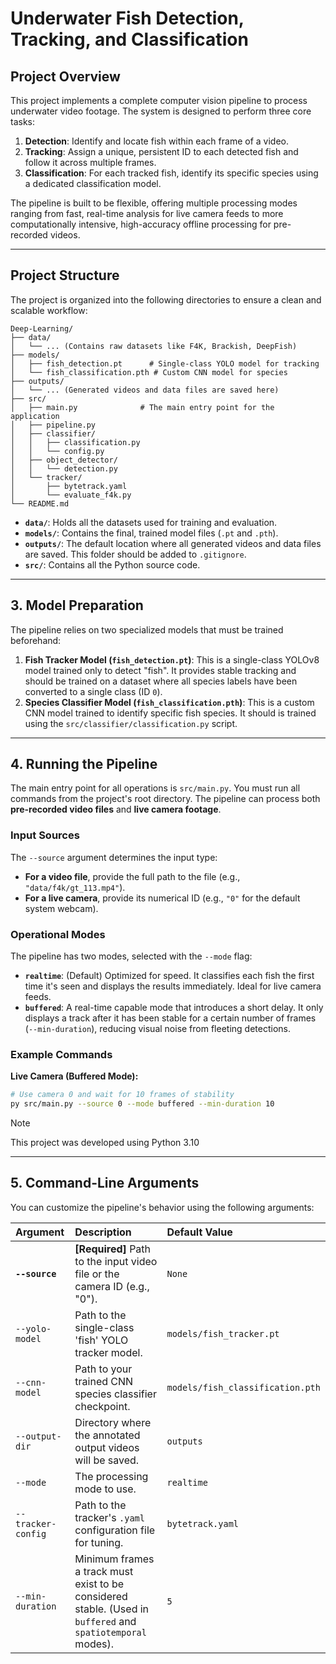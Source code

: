 # Underwater Fish Detection, Tracking, and Classification



## Project Overview

This project implements a complete computer vision pipeline to process underwater video footage. The system is designed to perform three core tasks:

1.  **Detection**: Identify and locate fish within each frame of a video.
2.  **Tracking**: Assign a unique, persistent ID to each detected fish and follow it across multiple frames.
3.  **Classification**: For each tracked fish, identify its specific species using a dedicated classification model.

The pipeline is built to be flexible, offering multiple processing modes ranging from fast, real-time analysis for live camera feeds to more computationally intensive, high-accuracy offline processing for pre-recorded videos.

---

## Project Structure

The project is organized into the following directories to ensure a clean and scalable workflow:

```
Deep-Learning/
├── data/
│   └── ... (Contains raw datasets like F4K, Brackish, DeepFish)
├── models/
│   ├── fish_detection.pt      # Single-class YOLO model for tracking
│   └── fish_classification.pth # Custom CNN model for species
├── outputs/
│   └── ... (Generated videos and data files are saved here)
├── src/
│   ├── main.py              # The main entry point for the application
│   ├── pipeline.py             
│   ├── classifier/
│   │   ├── classification.py
│   │   └── config.py
│   ├── object_detector/
│   │   └── detection.py
│   └── tracker/
│       ├── bytetrack.yaml
│       └── evaluate_f4k.py
└── README.md
```

* **`data/`**: Holds all the datasets used for training and evaluation.
* **`models/`**: Contains the final, trained model files (`.pt` and `.pth`).
* **`outputs/`**: The default location where all generated videos and data files are saved. This folder should be added to `.gitignore`.
* **`src/`**: Contains all the Python source code.

---

## 3. Model Preparation

The pipeline relies on two specialized models that must be trained beforehand:

1.  **Fish Tracker Model (`fish_detection.pt`)**: This is a single-class YOLOv8 model trained only to detect "fish". It provides stable tracking and should be trained on a dataset where all species labels have been converted to a single class (ID `0`).
2.  **Species Classifier Model (`fish_classification.pth`)**: This is a custom CNN model trained to identify specific fish species. It should is trained using the `src/classifier/classification.py` script.


---

## 4. Running the Pipeline

The main entry point for all operations is `src/main.py`. You must run all commands from the project's root directory. The pipeline can process both **pre-recorded video files** and **live camera footage**.

### Input Sources

The `--source` argument determines the input type:
* **For a video file**, provide the full path to the file (e.g., `"data/f4k/gt_113.mp4"`).
* **For a live camera**, provide its numerical ID (e.g., `"0"` for the default system webcam).

### Operational Modes

The pipeline has two modes, selected with the `--mode` flag:

* **`realtime`**: (Default) Optimized for speed. It classifies each fish the first time it's seen and displays the results immediately. Ideal for live camera feeds.
* **`buffered`**: A real-time capable mode that introduces a short delay. It only displays a track after it has been stable for a certain number of frames (`--min-duration`), reducing visual noise from fleeting detections.


### Example Commands

**Live Camera (Buffered Mode):**
```bash
# Use camera 0 and wait for 10 frames of stability
py src/main.py --source 0 --mode buffered --min-duration 10
```

> [!NOTE]  
> This project was developed using Python 3.10


---

## 5. Command-Line Arguments

You can customize the pipeline's behavior using the following arguments:

| Argument | Description | Default Value |
| :--- | :--- | :--- |
| **`--source`** | **[Required]** Path to the input video file or the camera ID (e.g., "0"). | `None` |
| `--yolo-model` | Path to the single-class 'fish' YOLO tracker model. | `models/fish_tracker.pt` |
| `--cnn-model` | Path to your trained CNN species classifier checkpoint. | `models/fish_classification.pth` |
| `--output-dir` | Directory where the annotated output videos will be saved. | `outputs` |
| `--mode` | The processing mode to use. | `realtime` |
| `--tracker-config`| Path to the tracker's `.yaml` configuration file for tuning. | `bytetrack.yaml` |
| `--min-duration` | Minimum frames a track must exist to be considered stable. (Used in `buffered` and `spatiotemporal` modes).| `5` |


